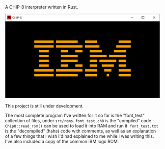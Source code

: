 A CHIP-8 interpreter written in Rust.

![alt text](assets/ibm.png "IBM")

This project is still under development. 

The most complete program I've written for it so far is the "font_test" collection of files, under `src/roms`. `font_test.ch8` is the "compiled" code - `Chip8::read_rom()` can be used to load it into RAM and run it. `font_test.txt` is the "decompiled" (haha) code with comments, as well as an explanation of a few things that I wish I'd had explained to me while I was writing this. I've also included a copy of the common IBM logo ROM.
